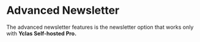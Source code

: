 # Advanced Newsletter
The advanced newsletter features is the newsletter option that works only with **Yclas Self-hosted Pro.** 
